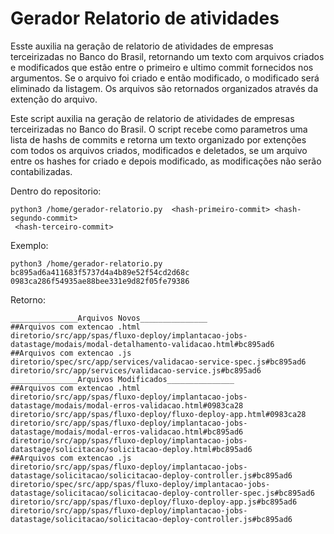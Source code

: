 # Gerador Relatorio de atividades

Esste auxilia na geração de relatorio de atividades de empresas terceirizadas no Banco do Brasil, retornando um texto com arquivos criados e modificados que estão entre o primeiro e ultimo commit fornecidos nos argumentos.
Se o arquivo foi criado e então modificado, o modificado será eliminado da listagem.
Os arquivos são retornados organizados através da extenção do arquivo.

Este script auxilia na geração de relatorio de atividades de empresas terceirizadas no Banco do Brasil.
O script recebe como parametros uma lista de hashs de commits e retorna um texto organizado por extenções com todos os arquivos criados, modificados e deletados, se um arquivo entre os hashes for criado e depois modificado, as modificações não serão contabilizadas.

Dentro do repositorio:

```
python3 /home/gerador-relatorio.py  <hash-primeiro-commit> <hash-segundo-commit>
 <hash-terceiro-commit>
 ```
 Exemplo:
```
python3 /home/gerador-relatorio.py  bc895ad6a411683f5737d4a4b89e52f54cd2d68c 0983ca286f54935ae88bee331e9d82f05fe79386
```
Retorno: 
```
_______________Arquivos Novos_______________
##Arquivos com extencao .html
diretorio/src/app/spas/fluxo-deploy/implantacao-jobs-datastage/modais/modal-detalhamento-validacao.html#bc895ad6
##Arquivos com extencao .js
diretorio/spec/src/app/services/validacao-service-spec.js#bc895ad6
diretorio/src/app/services/validacao-service.js#bc895ad6
_______________Arquivos Modificados_______________
##Arquivos com extencao .html
diretorio/src/app/spas/fluxo-deploy/implantacao-jobs-datastage/modais/modal-erros-validacao.html#0983ca28
diretorio/src/app/spas/fluxo-deploy/fluxo-deploy-app.html#0983ca28
diretorio/src/app/spas/fluxo-deploy/implantacao-jobs-datastage/modais/modal-erros-validacao.html#bc895ad6
diretorio/src/app/spas/fluxo-deploy/implantacao-jobs-datastage/solicitacao/solicitacao-deploy.html#bc895ad6
##Arquivos com extencao .js
diretorio/src/app/spas/fluxo-deploy/implantacao-jobs-datastage/solicitacao/solicitacao-deploy-controller.js#bc895ad6
diretorio/spec/src/app/spas/fluxo-deploy/implantacao-jobs-datastage/solicitacao/solicitacao-deploy-controller-spec.js#bc895ad6
diretorio/src/app/spas/fluxo-deploy/fluxo-deploy-app.js#bc895ad6
diretorio/src/app/spas/fluxo-deploy/implantacao-jobs-datastage/solicitacao/solicitacao-deploy-controller.js#bc895ad6
```
